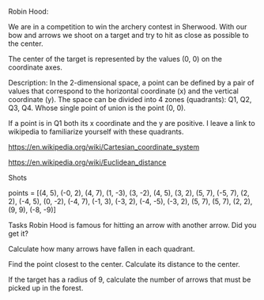 Robin Hood:

We are in a competition to win the archery contest in Sherwood. With our bow and arrows we shoot on a target and try to hit as close as possible to the center.

The center of the target is represented by the values (0, 0) on the coordinate axes.

Description:
In the 2-dimensional space, a point can be defined by a pair of values that correspond to the horizontal coordinate (x) and the vertical coordinate (y). The space can be divided into 4 zones (quadrants): Q1, Q2, Q3, Q4. Whose single point of union is the point (0, 0).

If a point is in Q1 both its x coordinate and the y are positive. I leave a link to wikipedia to familiarize yourself with these quadrants.

https://en.wikipedia.org/wiki/Cartesian_coordinate_system

https://en.wikipedia.org/wiki/Euclidean_distance

Shots

points = [(4, 5), (-0, 2), (4, 7), (1, -3), (3, -2), (4, 5),
          (3, 2), (5, 7), (-5, 7), (2, 2), (-4, 5), (0, -2),
          (-4, 7), (-1, 3), (-3, 2), (-4, -5), (-3, 2),
          (5, 7), (5, 7), (2, 2), (9, 9), (-8, -9)]

Tasks
Robin Hood is famous for hitting an arrow with another arrow. Did you get it?

Calculate how many arrows have fallen in each quadrant.

Find the point closest to the center. Calculate its distance to the center.

If the target has a radius of 9, calculate the number of arrows that must be picked up in the forest.
